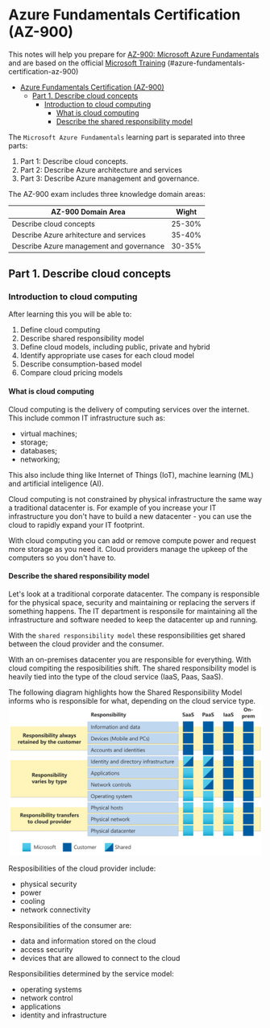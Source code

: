 # Azure Fundamentals Certification (AZ-900)

This notes will help you prepare for [AZ-900: Microsoft Azure Fundamentals](https://learn.microsoft.com/en-us/credentials/certifications/exams/az-900/) and are based on the official [Microsoft Training](https://learn.microsoft.com/en-us/training/paths/microsoft-azure-fundamentals-describe-cloud-concepts/)
(#azure-fundamentals-certification-az-900)

- [Azure Fundamentals Certification (AZ-900)](#azure-fundamentals-certification-az-900)
  - [Part 1. Describe cloud concepts](#part-1-describe-cloud-concepts)
    - [Introduction to cloud computing](#introduction-to-cloud-computing)
      - [What is cloud computing](#what-is-cloud-computing)
      - [Describe the shared responsibility model](#describe-the-shared-responsibility-model)

The `Microsoft Azure Fundamentals` learning part is separated into three parts:

1. Part 1: Describe cloud concepts.
2. Part 2: Describe Azure architecture and services
3. Part 3: Describe Azure management and governance.

The AZ-900 exam includes three knowledge domain areas:

| AZ-900 Domain Area                       | Wight  |
| ---------------------------------------- | ------ |
| Describe cloud concepts                  | 25-30% |
| Describe Azure arhitecture and services  | 35-40% |
| Describe Azure management and governance | 30-35% |

## Part 1. Describe cloud concepts

### Introduction to cloud computing

After learning this you will be able to:

1. Define cloud computing
2. Describe shared responsibility model
3. Define cloud models, including public, private and hybrid
4. Identify appropriate use cases for each cloud model
5. Describe consumption-based model
6. Compare cloud pricing models

#### What is cloud computing

Cloud computing is the delivery of computing services over the internet. This include common IT infrastructure such as:

- virtual machines;
- storage;
- databases;
- networking;

This also include thing like Internet of Things (IoT), machine learning (ML) and artificial inteligence (AI).

Cloud computing is not constrained by physical infrastructure the same way a traditional datacenter is. For example of you increase your IT infrastructure you don't have to build a new datacenter - you can use the cloud to rapidly expand your IT footprint.

With cloud computing you can add or remove compute power and request more storage as you need it. Cloud providers manage the upkeep of the computers so you don't have to.

#### Describe the shared responsibility model

Let's look at a traditional corporate datacenter. The company is responsible for the physical space, security and maintaining or replacing the servers if something happens. The IT department is responsile for maintaining all the infrastructure and software needed to keep the datacenter up and running.

With the `shared responsibility model` these responsibilities get shared between the cloud provider and the consumer.

With an on-premises datacenter you are responsible for everything. With cloud compiting the resposibilities shift. The shared responsibility model is heavily tied into the type of the cloud service (IaaS, Paas, SaaS).

The following diagram highlights how the Shared Responsibility Model informs who is responsible for what, depending on the cloud service type.
![Shared responsibility model](./images/shared-responsibility.svg)

Resposibilities of the cloud provider include:

- physical security
- power
- cooling
- network connectivity

Responsibilities of the consumer are:

- data and information stored on the cloud
- access security
- devices that are allowed to connect to the cloud

Responsibilities determined by the service model:

- operating systems
- network control
- applications
- identity and infrastructure
